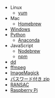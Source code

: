 - Linux
  - [yum](yum.md)
- Mac
  - [Homebrew](homebrew.md)
- [Windows](windows.md)
- [Python](python.md)
  - [Anaconda](anaconda.md)
- JavaScript
  - [Nodebrew](nodebrew.md)
  - [npm](npm.md)
- [dd](dd.md)
- [ffmpeg](ffmpeg.md)
- [ImageMagick](imagemagick.md)
- [パスワード付き zip](password_zip.md)
- [RANSAC](ransac.md)
- [Raspberry Pi](raspberry_pi.md)
